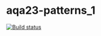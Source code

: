 # aqa23-patterns_1
[![Build status](https://ci.appveyor.com/api/projects/status/gwm80rl0ubqhq7cc?svg=true)](https://ci.appveyor.com/project/kassiopea-coder/aqa23-patterns-1)
